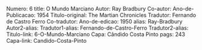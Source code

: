 Numero: 6
title: O Mundo Marciano
Autor: Ray Bradbury
Co-autor: 
Ano-de-Publicacao: 1954
Titulo-original: The Martian Chronicles
Tradutor: Fernando de Castro Ferro
Co-tradutor: 
Ano-de-edicao: 1950
alias: Ray-Bradbury
Autor2-alias: 
Tradutor1-alias: Fernando-de-Castro-Ferro
Tradutor2-alias: 
Titulo-link: 6-O-Mundo-Marciano
Capa: Cândido Costa Pinto
pags: 243
Capa-link: Candido-Costa-Pinto